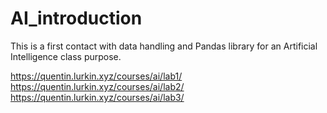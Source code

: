 # AI_introduction
This is a first contact with data handling and Pandas library for an Artificial Intelligence class purpose.

https://quentin.lurkin.xyz/courses/ai/lab1/
https://quentin.lurkin.xyz/courses/ai/lab2/
https://quentin.lurkin.xyz/courses/ai/lab3/